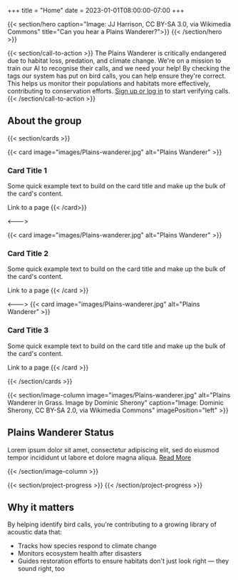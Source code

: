 +++
title = "Home"
date = 2023-01-01T08:00:00-07:00
+++

{{< section/hero
caption="Image: JJ Harrison, CC BY-SA 3.0, via Wikimedia Commons"
title="Can you hear a Plains Wanderer?">}}
{{< /section/hero >}}

{{< section/call-to-action >}}
The Plains Wanderer is critically endangered due to habitat loss, predation, and climate change. We're on a mission to train our AI to recognise their calls, and we need your help! By checking the tags our system has put on bird calls, you can help ensure they're correct. This helps us monitor their populations and habitats more effectively, contributing to conservation efforts.
<a href="/verify">Sign up or log in</a> to start verifying calls.
{{< /section/call-to-action >}}

## About the group

{{< section/cards >}}

{{< card image="images/Plains-wanderer.jpg" alt="Plains Wanderer" >}}

### Card Title 1

Some quick example text to build on the card title and make up the bulk of the card's content.

<sl-button href="/" pill>Link to a page</sl-button>
{{< /card>}}

<--->

{{< card image="images/Plains-wanderer.jpg" alt="Plains Wanderer" >}}

### Card Title 2

Some quick example text to build on the card title and make up the bulk of the card's content.

<sl-button href="/" pill>Link to a page</sl-button>
{{< /card >}}

<--->
{{< card image="images/Plains-wanderer.jpg" alt="Plains Wanderer" >}}

### Card Title 3

Some quick example text to build on the card title and make up the bulk of the card's content.

<sl-button href="/" pill>Link to a page</sl-button>
{{< /card >}}

{{< /section/cards >}}

{{< section/image-column
image="images/Plains-wanderer.jpg"
alt="Plains Wanderer in Grass. Image by Dominic Sherony"
caption="Image: Dominic Sherony, CC BY-SA 2.0, via Wikimedia Commons"
imagePosition="left" >}}

## Plains Wanderer Status

Lorem ipsum dolor sit amet, consectetur adipiscing elit, sed do eiusmod tempor incididunt ut labore et dolore magna aliqua.
[Read More](/)

{{< /section/image-column >}}

<div class="progress-container">
    {{< section/project-progress >}}
    {{< /section/project-progress >}}
    <div>
        <h2>Why it matters</h3>
        <p>
            By helping identify bird calls, you're contributing to a growing
            library of acoustic data that:
        </p>
        <ul>
            <li>Tracks how species respond to climate change</li>
            <li>Monitors ecosystem health after disasters</li>
            <li>
                Guides restoration efforts to ensure habitats don't just
                look right — they sound right, too
            </li>
        </ul>
    </div>
</div>
